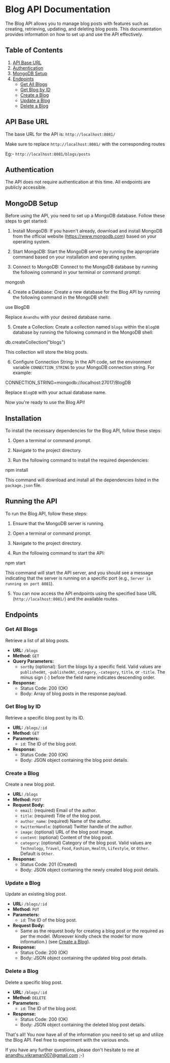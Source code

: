 # Blog API Documentation

The Blog API allows you to manage blog posts with features such as creating, retrieving, updating, and deleting blog posts. This documentation provides information on how to set up and use the API effectively.

## Table of Contents

1. [API Base URL](#api-base-url)
2. [Authentication](#authentication)
3. [MongoDB Setup](#mongodb-setup)
4. [Endpoints](#endpoints)
   - [Get All Blogs](#get-all-blogs)
   - [Get Blog by ID](#get-blog-by-id)
   - [Create a Blog](#create-a-blog)
   - [Update a Blog](#update-a-blog)
   - [Delete a Blog](#delete-a-blog)

## API Base URL

The base URL for the API is: `http://localhost:8081/`

Make sure to replace `http://localhost:8081/` with the corresponding routes 

Eg:- `http://localhost:8081/blogs/posts`

## Authentication

The API does not require authentication at this time. All endpoints are publicly accessible.

## MongoDB Setup

Before using the API, you need to set up a MongoDB database. Follow these steps to get started:

1. Install MongoDB: If you haven't already, download and install MongoDB from the official website (https://www.mongodb.com) based on your operating system.

2. Start MongoDB: Start the MongoDB server by running the appropriate command based on your installation and operating system.

3. Connect to MongoDB: Connect to the MongoDB database by running the following command in your terminal or command prompt:

mongosh

4. Create a Database: Create a new database for the Blog API by running the following command in the MongoDB shell:

use BlogDB
    
Replace `Anandhu` with your desired database name.

5. Create a Collection: Create a collection named `blogs` within the `BlogDB` database by running the following command in the MongoDB shell:

db.createCollection("blogs")
   
This collection will store the blog posts.

6. Configure Connection String: In the API code, set the environment variable `CONNECTION_STRING` to your MongoDB connection string. For example:

CONNECTION_STRING=mongodb://localhost:27017/BlogDB

Replace `BlogDB` with your actual database name.

Now you're ready to use the Blog API!

## Installation

To install the necessary dependencies for the Blog API, follow these steps:

1. Open a terminal or command prompt.

2. Navigate to the project directory.

3. Run the following command to install the required dependencies:

npm install


This command will download and install all the dependencies listed in the `package.json` file.

## Running the API

To run the Blog API, follow these steps:

1. Ensure that the MongoDB server is running.

2. Open a terminal or command prompt.

3. Navigate to the project directory.

4. Run the following command to start the API:

npm start

This command will start the API server, and you should see a message indicating that the server is running on a specific port (e.g., `Server is running on port 8081`).

5. You can now access the API endpoints using the specified base URL (`http://localhost:8081/`) and the available routes.

## Endpoints

### Get All Blogs

Retrieve a list of all blog posts.

- **URL:** `/blogs`
- **Method:** `GET`
- **Query Parameters:**
  - `sortBy` (optional): Sort the blogs by a specific field. Valid values are `publishedAt`, `-publishedAt`, `category`, `-category`, `title`, or `-title`. The minus sign (`-`) before the field name indicates descending order.
- **Response:**
  - Status Code: 200 (OK)
  - Body: Array of blog posts in the response payload.

### Get Blog by ID

Retrieve a specific blog post by its ID.

- **URL:** `/blogs/:id`
- **Method:** `GET`
- **Parameters:**
  - `id`: The ID of the blog post.
- **Response:**
  - Status Code: 200 (OK)
  - Body: JSON object containing the blog post details.

### Create a Blog

Create a new blog post.

- **URL:** `/blogs`
- **Method:** `POST`
- **Request Body:**
  - `email`: (required) Email of the author.
  - `title`: (required) Title of the blog post.
  - `author_name`: (required) Name of the author.
  - `twitterHandle`: (optional) Twitter handle of the author.
  - `image`: (optional) URL of the blog post image.
  - `content`: (optional) Content of the blog post.
  - `category`: (optional) Category of the blog post. Valid values are `Technology`, `Travel`, `Food`, `Fashion`, `Health`, `Lifestyle`, or `Other`. Default is `Other`.
- **Response:**
  - Status Code: 201 (Created)
  - Body: JSON object containing the newly created blog post details.

### Update a Blog

Update an existing blog post.

- **URL:** `/blogs/:id`
- **Method:** `PUT`
- **Parameters:**
  - `id`: The ID of the blog post.
- **Request Body:**
  - Same as the request body for creating a blog post or the required as per the model. (Moreover kindly check the model for more information.) (see [Create a Blog](#create-a-blog)).
- **Response:**
  - Status Code: 200 (OK)
  - Body: JSON object containing the updated blog post details.

### Delete a Blog

Delete a specific blog post.

- **URL:** `/blogs/:id`
- **Method:** `DELETE`
- **Parameters:**
  - `id`: The ID of the blog post.
- **Response:**
  - Status Code: 200 (OK)
  - Body: JSON object containing the deleted blog post details.

That's all! You now have all of the information you need to set up and utilize the Blog API. Feel free to experiment with the various ends.

If you have any further questions, please don't hesitate to me at anandhu.vikraman007@gmail.com ;-)

